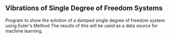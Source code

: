 ## Vibrations of Single Degree of Freedom Systems

Program to show the solution of a damped single degree of freedom system using Euler's Method
The results of this will be used as a data source for machine learning. 
